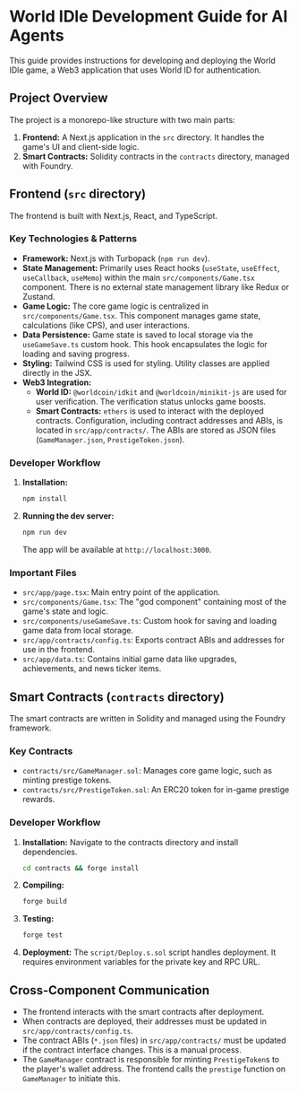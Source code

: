 # World IDle Development Guide for AI Agents

This guide provides instructions for developing and deploying the World IDle game, a Web3 application that uses World ID for authentication.

## Project Overview

The project is a monorepo-like structure with two main parts:
1.  **Frontend:** A Next.js application in the `src` directory. It handles the game's UI and client-side logic.
2.  **Smart Contracts:** Solidity contracts in the `contracts` directory, managed with Foundry.

## Frontend (`src` directory)

The frontend is built with Next.js, React, and TypeScript.

### Key Technologies & Patterns

-   **Framework:** Next.js with Turbopack (`npm run dev`).
-   **State Management:** Primarily uses React hooks (`useState`, `useEffect`, `useCallback`, `useMemo`) within the main `src/components/Game.tsx` component. There is no external state management library like Redux or Zustand.
-   **Game Logic:** The core game logic is centralized in `src/components/Game.tsx`. This component manages game state, calculations (like CPS), and user interactions.
-   **Data Persistence:** Game state is saved to local storage via the `useGameSave.ts` custom hook. This hook encapsulates the logic for loading and saving progress.
-   **Styling:** Tailwind CSS is used for styling. Utility classes are applied directly in the JSX.
-   **Web3 Integration:**
    -   **World ID:** `@worldcoin/idkit` and `@worldcoin/minikit-js` are used for user verification. The verification status unlocks game boosts.
    -   **Smart Contracts:** `ethers` is used to interact with the deployed contracts. Configuration, including contract addresses and ABIs, is located in `src/app/contracts/`. The ABIs are stored as JSON files (`GameManager.json`, `PrestigeToken.json`).

### Developer Workflow

1.  **Installation:**
    ```bash
    npm install
    ```
2.  **Running the dev server:**
    ```bash
    npm run dev
    ```
    The app will be available at `http://localhost:3000`.

### Important Files

-   `src/app/page.tsx`: Main entry point of the application.
-   `src/components/Game.tsx`: The "god component" containing most of the game's state and logic.
-   `src/components/useGameSave.ts`: Custom hook for saving and loading game data from local storage.
-   `src/app/contracts/config.ts`: Exports contract ABIs and addresses for use in the frontend.
-   `src/app/data.ts`: Contains initial game data like upgrades, achievements, and news ticker items.

## Smart Contracts (`contracts` directory)

The smart contracts are written in Solidity and managed using the Foundry framework.

### Key Contracts

-   `contracts/src/GameManager.sol`: Manages core game logic, such as minting prestige tokens.
-   `contracts/src/PrestigeToken.sol`: An ERC20 token for in-game prestige rewards.

### Developer Workflow

1.  **Installation:** Navigate to the contracts directory and install dependencies.
    ```bash
    cd contracts && forge install
    ```
2.  **Compiling:**
    ```bash
    forge build
    ```
3.  **Testing:**
    ```bash
    forge test
    ```
4.  **Deployment:** The `script/Deploy.s.sol` script handles deployment. It requires environment variables for the private key and RPC URL.

## Cross-Component Communication

-   The frontend interacts with the smart contracts after deployment.
-   When contracts are deployed, their addresses must be updated in `src/app/contracts/config.ts`.
-   The contract ABIs (`*.json` files) in `src/app/contracts/` must be updated if the contract interface changes. This is a manual process.
-   The `GameManager` contract is responsible for minting `PrestigeToken`s to the player's wallet address. The frontend calls the `prestige` function on `GameManager` to initiate this.
